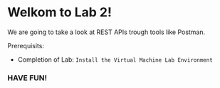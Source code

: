 # Welkom to Lab 2!
We are going to take a look at REST APIs trough tools like Postman.

Prerequisits:
- Completion of Lab: `Install the Virtual Machine Lab Environment`

### HAVE FUN!
